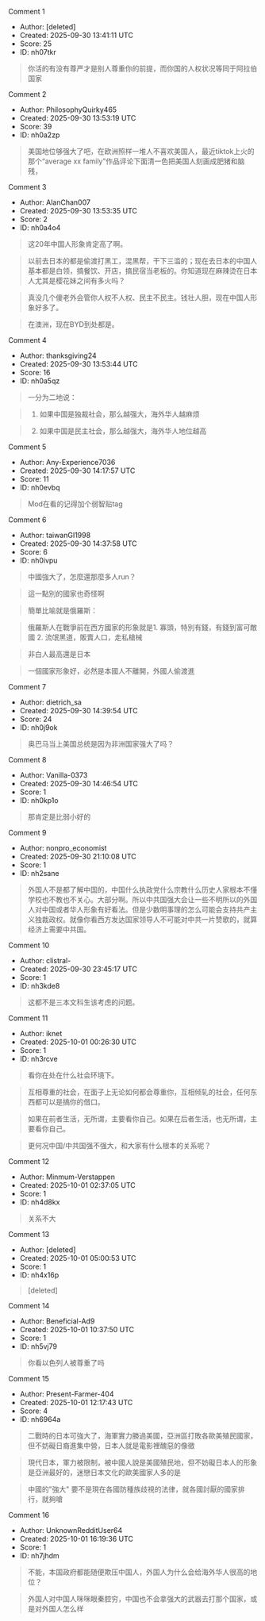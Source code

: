 Comment 1

- Author: [deleted]
- Created: 2025-09-30 13:41:11 UTC
- Score: 25
- ID: nh07tkr

> 你活的有没有尊严才是别人尊重你的前提，而你国的人权状况等同于阿拉伯国家

Comment 2

- Author: PhilosophyQuirky465
- Created: 2025-09-30 13:53:19 UTC
- Score: 39
- ID: nh0a2zp

> 美国地位够强大了吧，在欧洲照样一堆人不喜欢美国人，最近tiktok上火的那个“average xx family”作品评论下面清一色把美国人刻画成肥猪和脑残，

Comment 3

- Author: AlanChan007
- Created: 2025-09-30 13:53:35 UTC
- Score: 2
- ID: nh0a4o4

> 这20年中国人形象肯定高了啊。

> 以前去日本的都是偷渡打黑工，混黑帮，干下三滥的；现在去日本的中国人基本都是白领，搞餐饮、开店，搞民宿当老板的。你知道现在麻辣烫在日本人尤其是樱花妹之间有多火吗？

> 真没几个傻老外会管你人权不人权、民主不民主。钱壮人胆，现在中国人形象好多了。

> 在澳洲，现在BYD到处都是。

Comment 4

- Author: thanksgiving24
- Created: 2025-09-30 13:53:44 UTC
- Score: 16
- ID: nh0a5qz

> 一分为二地说：

> 1. 如果中国是独裁社会，那么越强大，海外华人越麻烦

> 2. 如果中国是民主社会，那么越强大，海外华人地位越高

Comment 5

- Author: Any-Experience7036
- Created: 2025-09-30 14:17:57 UTC
- Score: 11
- ID: nh0evbq

> Mod在看的记得加个弱智贴tag

Comment 6

- Author: taiwanGI1998
- Created: 2025-09-30 14:37:58 UTC
- Score: 6
- ID: nh0ivpu

> 中國強大了，怎麼還那麼多人run？

> 這一點別的國家也奇怪啊

> 簡單比喻就是俄羅斯：

> 俄羅斯人在戰爭前在西方國家的形象就是1. 寡頭，特別有錢，有錢到富可敵國 2. 流氓黑道，販賣人口，走私槍械

> 非白人最高還是日本

> 一個國家形象好，必然是本國人不離開，外國人偷渡進

Comment 7

- Author: dietrich_sa
- Created: 2025-09-30 14:39:54 UTC
- Score: 24
- ID: nh0j9ok

> 奥巴马当上美国总统是因为非洲国家强大了吗？

Comment 8

- Author: Vanilla-0373
- Created: 2025-09-30 14:46:54 UTC
- Score: 1
- ID: nh0kp1o

> 那肯定是比弱小好的

Comment 9

- Author: nonpro_economist
- Created: 2025-09-30 21:10:08 UTC
- Score: 1
- ID: nh2sane

> 外国人不是都了解中国的，中国什么执政党什么宗教什么历史人家根本不懂学校也不教也不关心。大部分啊。所以中共国强大会让一些不明所以的外国人对中国或者华人形象有好看法。但是少数明事理的怎么可能会支持共产主义独裁政权。就像你看西方发达国家领导人不可能对中共一片赞歌的，就算经济上需要中共国。

Comment 10

- Author: clistral-
- Created: 2025-09-30 23:45:17 UTC
- Score: 1
- ID: nh3kde8

> 这都不是三本文科生该考虑的问题。

Comment 11

- Author: iknet
- Created: 2025-10-01 00:26:30 UTC
- Score: 1
- ID: nh3rcve

> 看你在处在什么社会环境下。

> 互相尊重的社会，在面子上无论如何都会尊重你，互相倾轧的社会，任何东西都可以是搞你的借口。

> 如果在前者生活，无所谓，主要看你自己。如果在后者生活，也无所谓，主要看你自己。

> 更何况中国/中共国强不强大，和大家有什么根本的关系呢？

Comment 12

- Author: Minmum-Verstappen
- Created: 2025-10-01 02:37:05 UTC
- Score: 1
- ID: nh4d8kx

> 关系不大

Comment 13

- Author: [deleted]
- Created: 2025-10-01 05:00:53 UTC
- Score: 1
- ID: nh4x16p

> [deleted]

Comment 14

- Author: Beneficial-Ad9
- Created: 2025-10-01 10:37:50 UTC
- Score: 1
- ID: nh5vj79

> 你看以色列人被尊重了吗

Comment 15

- Author: Present-Farmer-404
- Created: 2025-10-01 12:17:43 UTC
- Score: 4
- ID: nh6964a

> 二戰時的日本可強大了，海軍實力勝過美國，亞洲區打敗各歐美殖民國家，但不妨礙日裔進集中營，日本人就是電影裡醜惡的像徵

> 現代日本，軍力被限制，被中國人說是美國殖民地，但不妨礙日本人的形象是亞洲最好的，迷戀日本文化的歐美國家人多的是

> 中國的"強大" 要不是現在各國防種族歧視的法律，就各國討厭的國家排行，就夠嗆

Comment 16

- Author: UnknownRedditUser64
- Created: 2025-10-01 16:19:36 UTC
- Score: 1
- ID: nh7jhdm

> 不能，本国政府都能随便欺压中国人，外国人为什么会给海外华人很高的地位？

> 外国人对中国人咪咪眼秦腔穷，中国也不会拿强大的武器去打那个国家，或是对外国人怎么样
